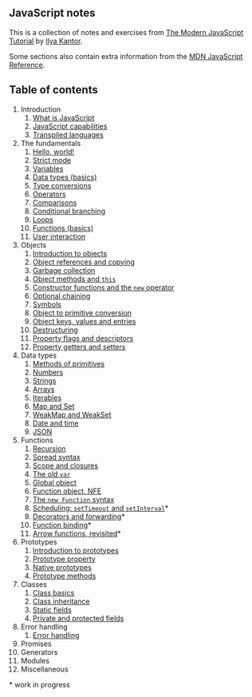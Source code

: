 ##  JavaScript notes
This is a collection of notes and exercises from [The Modern JavaScript Tutorial](https://javascript.info/) by [Ilya Kantor](https://github.com/javascript-tutorial).

Some sections also contain extra information from the [MDN JavaScript Reference](https://developer.mozilla.org/en-US/docs/Web/JavaScript/Reference).

## Table of contents

1. Introduction
    1. [What is JavaScript](/Introduction/Introduction.md#what-is-javascript)
    2. [JavaScript capabilities](/Introduction/Introduction.md#javascript-capabilities)
    3. [Transpiled languages](/Introduction/Introduction.md#transpiled-languages)
2. The fundamentals
    1. [Hello, world!](/Fundamentals/hello-world.md)
    2. [Strict mode](/Fundamentals/strict-mode.md)
    3. [Variables](/Fundamentals//variables.md)
    4. [Data types (basics)](/Fundamentals/data-types.md)
    5. [Type conversions](/Fundamentals/type-conversions.md)
    6. [Operators](/Fundamentals/operators.md)
    7. [Comparisons](/Fundamentals/comparisons.md)
    8. [Conditional branching](/Fundamentals/conditional-branching.md)
    9. [Loops](/Fundamentals/loops.md)
    10. [Functions (basics)](/Fundamentals/functions.md)
    11. [User interaction](/Fundamentals/user-interaction.md)
3. Objects
    1. [Introduction to objects](/Objects/objects-introduction.md)
    2. [Object references and copying](/Objects/object-references-copying.md)
    3. [Garbage collection](/Objects/garbage-collection.md)
    4. [Object methods and `this`](/Objects/object-methods-this.md)
    5. [Constructor functions and the `new` operator](/Objects/constructor-operator-new.md)
    6. [Optional chaining](/Objects/optional-chaining.md)
    7. [Symbols](/Objects/symbol-type.md)
    8. [Object to primitive conversion](/Objects/object-to-primitive-conversion.md)
    9. [Object keys, values and entries](/Objects/object-keys-values-entries.md)
    10. [Destructuring](/Objects/destructuring.md)
    11. [Property flags and descriptors](/Objects/property-flags-descriptors.md)
    12. [Property getters and setters](/Objects/property-getters-setters.md)
4. Data types
    1. [Methods of primitives](/DataTypes/methods-of-primitives.md)
    2. [Numbers](/DataTypes/numbers.md)
    3. [Strings](/DataTypes/strings.md)
    4. [Arrays](/DataTypes/arrays.md)
    5. [Iterables](/DataTypes/iterables.md)
    6. [Map and Set](/DataTypes/map-set.md)
    7. [WeakMap and WeakSet](/DataTypes/weakmap-weakset.md)
    8. [Date and time](/DataTypes/date-time.md)
    9. [JSON](/DataTypes/json.md)
5. Functions
    1. [Recursion](/Functions/recursion.md)
    2. [Spread syntax](/Functions/spread.md)
    3. [Scope and closures](/Functions/scope-and-closures.md)
    4. [The old `var`](/Functions/old-var.md)
    5. [Global object](/Functions/global-object.md)
    6. [Function object, NFE](/Functions/function-object-nfe.md)
    7. [The `new Function` syntax](/Functions/new-function-syntax.md)
    8. [Scheduling: `setTimeout` and `setInterval`](/Functions/scheduling.md)*
    9. [Decorators and forwarding](/Functions/decorators-forwarding.md)*
    10. [Function binding](/Functions/function-binding.md)*
    11. [Arrow functions, revisited](/Functions/arrow-functions.md)*
6. Prototypes
    1. [Introduction to prototypes](/Prototypes/prototypes.md)
    2. [Prototype property](/Prototypes/prototype-property.md)
    3. [Native prototypes](/Prototypes/native-prototypes.md)
    4. [Prototype methods](/Prototypes/prototype-methods.md)
7. Classes
    1. [Class basics](/Classes/class-basics.md)
    2. [Class inheritance](/Classes/class-inheritance.md)
    3. [Static fields](/Classes/static-fields.md)
    4. [Private and protected fields](/Classes/private-protected-fields.md)
8. Error handling
    1. [Error handling](/ErrorHandling/error-handling.md)
9. Promises
10. Generators
11. Modules
12. Miscellaneous

\* work in progress
